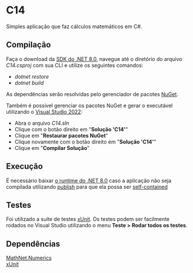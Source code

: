 # C14
Simples aplicação que faz cálculos matemáticos em C#.

## Compilação
Faça o download da [SDK do .NET 8.0](https://dotnet.microsoft.com/pt-br/download/dotnet/8.0), navegue até o diretório do arquivo *C14.csproj* com sua CLI e utilize os seguintes comandos:
- *dotnet restore*
- *dotnet build*

As dependências serão resolvidas pelo gerenciador de pacotes [NuGet](https://learn.microsoft.com/pt-br/nuget/what-is-nuget).

Também é possível gerenciar os pacotes NuGet e gerar o executável utilizando o [Visual Studio 2022](https://visualstudio.microsoft.com/downloads/):
- Abra o arquivo *C14.sln*
- Clique com o botão direito em "**Solução 'C14'**"
- Clique em "**Restaurar pacotes NuGet**"
- Clique novamente com o botão direito em "**Solução 'C14'**"
- Clique em "**Compilar Solução**"

## Execução
É necessário baixar [o runtime do .NET 8.0](https://dotnet.microsoft.com/pt-br/download/dotnet/8.0) caso a aplicação não seja compilada utilizando [publish](https://learn.microsoft.com/en-us/dotnet/core/tools/dotnet-publish) para que ela possa ser [self-contained](https://learn.microsoft.com/en-us/dotnet/core/deploying/)

## Testes
Foi utilizado a suíte de testes [xUnit](https://xunit.net/?tabs=cs). Os testes podem ser facilmente rodados no Visual Studio utilizando o menu **Teste > Rodar todos os testes**.

## Dependências
[ MathNet.Numerics](https://www.nuget.org/packages/MathNet.Numerics/5.0.0?_src=template)  
[xUnit](https://www.nuget.org/packages/xunit)
